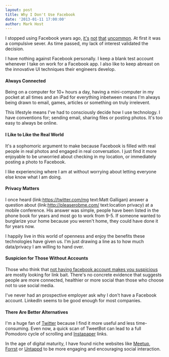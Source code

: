 ```yaml
---
layout: post
title: Why I Don't Use Facebook
date: '2013-01-11 17:00:00'
author: Mark Host
---
```


I stopped using Facebook years ago, [it's](http://www.cnn.com/2012/05/18/tech/social-media/facebook-deactivation-ireport/index.html) [not](http://www.nytimes.com/2009/08/30/magazine/30FOB-medium-t.html) [that](http://articles.latimes.com/2012/may/30/business/la-fi-facebook-teens-20120531) [uncommon](http://www.huffingtonpost.com/2011/06/13/facebook-users-members-us-growth-drops-may-2011_n_875810.html).  At first it was a compulsive sever.  As time passed, my lack of interest validated the decision.

I have nothing against Facebook personally.  I keep a blank test account whenever I take on work for a Facebook app.  I also like to keep abreast on the innovative UI techniques their engineers develop.

#### Always Connected  
Being on a computer for 10+ hours a day, having a mini-computer in my pocket at all times and an iPad for everything inbetween means I'm always being drawn to email, games, articles or something on truly irrelevent.

This lifestyle means I've had to consciously decide how I use technology.  I have conventions for; sending email, sharing files or posting photos. It's too easy to always be online.

#### I Like to Like the Real World  
It's a sophomoric argument to make because Facebook is filled with real people in real photos and engaged in real conversation.  I just find it more enjoyable to be unworried about checking in my location, or immediately posting a photo to Facebook.

I like experiencing where I am at without worrying about letting everyone else know what I am doing.

#### Privacy Matters  
I once heard (link:https://twitter.com/mg text:Matt Galligan) answer a question about (link:http://pleaserobme.com/ text:location privacy) at a mobile conference.  His answer was simple, people have been listed in the phone book for years and most go to work from 9-5.  If someone wanted to burglarize your home because you weren't home, they could have done it for years now.

I happily live in this world of openness and enjoy the benefits these technologies have given us.  I'm just drawing a line as to how much data/privacy I am willing to hand over.

#### Suspicion for Those Without Accounts  
Those who think that [not having facebook account makes you suspicious](http://www.forbes.com/sites/kashmirhill/2012/08/06/beware-tech-abandoners-people-without-facebook-accounts-are-suspicious/) are mostly looking for link bait.  There's no concrete evidence that suggests people are more connected, healthier or more social than those who choose not to use social media.

I've never had an prospective employer ask why I don't have a Facebook account.  LinkedIn seems to be good enough for most companies.

#### There Are Better Alternatives  
I'm a huge fan of [Twitter](http://twitter.com/) because I find it more useful and less time-consuming.  Even now, a quick scan of TweetBot can lead to a full Pomodoro cycle of scrolling and [Instapaper](http://www.instapaper.com/) links.

In the age of digital maturity, I have found niche websites like [Meetup](http://www.meetup.com/), [Forrst](http://forrst.com/) or [Untappd](https://untappd.com/) to be more engaging and encouraging social interaction.
